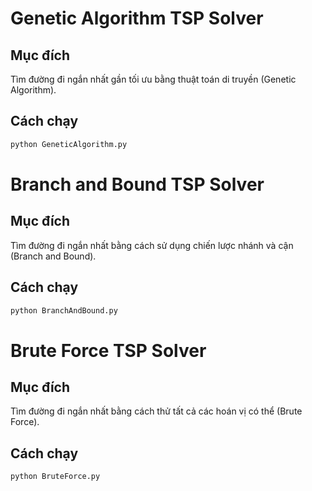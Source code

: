 # Genetic Algorithm TSP Solver

## Mục đích
Tìm đường đi ngắn nhất gần tối ưu bằng thuật toán di truyền (Genetic Algorithm).

## Cách chạy
```bash
python GeneticAlgorithm.py
```

# Branch and Bound TSP Solver

## Mục đích
Tìm đường đi ngắn nhất bằng cách sử dụng chiến lược nhánh và cận (Branch and Bound).

## Cách chạy
```bash
python BranchAndBound.py
```

# Brute Force TSP Solver

## Mục đích
Tìm đường đi ngắn nhất bằng cách thử tất cả các hoán vị có thể (Brute Force).

## Cách chạy
```bash
python BruteForce.py
```